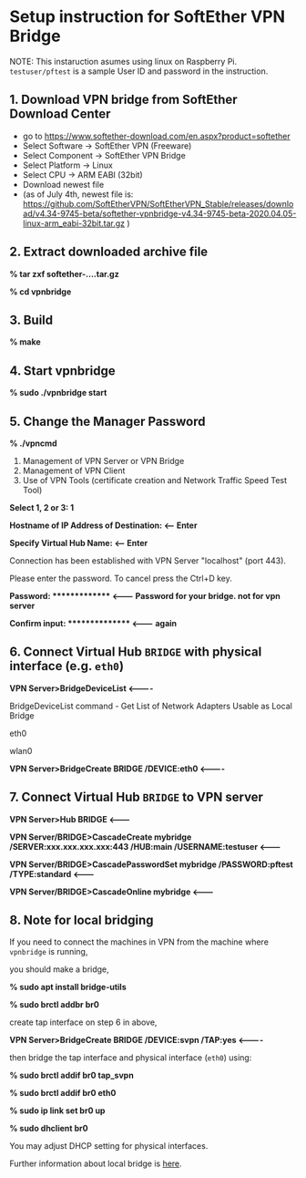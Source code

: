 # Setup instruction for SoftEther VPN Bridge

NOTE: This instaruction asumes using linux on Raspberry Pi.
`testuser/pftest` is a sample User ID and password in the instruction.

## 1. Download VPN bridge from SoftEther Download Center
- go to https://www.softether-download.com/en.aspx?product=softether
- Select Software -> SoftEther VPN (Freeware)
- Select Component -> SoftEther VPN Bridge
- Select Platform -> Linux
- Select CPU -> ARM EABI (32bit)
- Download newest file
- (as of July 4th, newest file is: https://github.com/SoftEtherVPN/SoftEtherVPN_Stable/releases/download/v4.34-9745-beta/softether-vpnbridge-v4.34-9745-beta-2020.04.05-linux-arm_eabi-32bit.tar.gz )

## 2. Extract downloaded archive file
**% tar zxf softether-....tar.gz** 

**% cd vpnbridge** 

## 3. Build
**% make**

## 4. Start vpnbridge
**% sudo ./vpnbridge start**

## 5. Change the Manager Password
**% ./vpncmd**

1. Management of VPN Server or VPN Bridge
2. Management of VPN Client
3. Use of VPN Tools (certificate creation and Network Traffic Speed Test Tool)

**Select 1, 2 or 3: 1**

**Hostname of IP Address of Destination:   <-- Enter**

**Specify Virtual Hub Name:    <-- Enter**

Connection has been established with VPN Server "localhost" (port 443).

Please enter the password. To cancel press the Ctrl+D key.

__Password: *************          <--- Password for your bridge. not for vpn server__

__Confirm input: **************    <--- again__

## 6. Connect Virtual Hub `BRIDGE` with physical interface (e.g. `eth0`)

**VPN Server>BridgeDeviceList      <----**

BridgeDeviceList command - Get List of Network Adapters Usable as Local Bridge

eth0

wlan0

**VPN Server>BridgeCreate BRIDGE /DEVICE:eth0      <----**

## 7. Connect Virtual Hub `BRIDGE` to VPN server
**VPN Server>Hub BRIDGE            <---**

**VPN Server/BRIDGE>CascadeCreate mybridge /SERVER:xxx.xxx.xxx.xxx:443 /HUB:main /USERNAME:testuser  <---**

**VPN Server/BRIDGE>CascadePasswordSet mybridge /PASSWORD:pftest /TYPE:standard    <---**

**VPN Server/BRIDGE>CascadeOnline mybridge   <---**

## 8. Note for local bridging
If you need to connect the machines in VPN from the machine where `vpnbridge` is running,

you should make a bridge,

**% sudo apt install bridge-utils**

**% sudo brctl addbr br0**

create tap interface on step 6 in above,

**VPN Server>BridgeCreate BRIDGE /DEVICE:svpn /TAP:yes      <----**

then bridge the tap interface and physical interface (`eth0`) using:

**% sudo brctl addif br0 tap_svpn**

**% sudo brctl addif br0 eth0**

**% sudo ip link set br0 up**

**% sudo dhclient br0**

You may adjust DHCP setting for physical interfaces.

Further information about local bridge is [here](https://www.softether.org/4-docs/1-manual/3._SoftEther_VPN_Server_Manual/3.6_Local_Bridges#3.6.11_Points_to_Note_when_Local_Bridging_in_Linux.2C_FreeBSD.2C_Solaris_or_Mac_OS_X).

